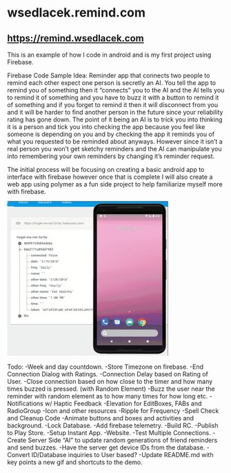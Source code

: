 # wsedlacek.remind.com
## https://remind.wsedlacek.com

This is an example of how I code in android and is my first project using Firebase.

Firebase Code Sample Idea:
Reminder app that connects two people to remind each other expect one person is secretly an AI.
You tell the app to remind you of something then it “connects” you to the AI and the AI tells you to remind it of something and you have to buzz it with a button to remind it of something and if you forget to remind it then it will disconnect from you and it will be harder to find another person in the future since your reliability rating has gone down. 
The point of it being an AI is to trick you into thinking it is a person and tick you into checking the app because you feel like someone is depending on you and by checking the app it reminds you of what you requested to be reminded about anyways. However since it isn’t a real person you won’t get sketchy reminders and the AI can manipulate you into remembering your own reminders by changing it’s reminder request.

The initial process will be focusing on creating a basic android app to interface with firebase however once that is complete I will also create a web app using polymer as a fun side project to help familiarize myself more with firebase.

![Alt Text](example.gif)

Todo:
-Week and day countdown.
-Store Timezone on firebase.
-End Connection Dialog with Ratings.
-Connection Delay based on Rating of User.
-Close connection based on how close to the timer and how many times buzzed is pressed. (with Random Element)
-Buzz the user near the reminder with random element as to how many times for how long etc.
-Notifications w/ Haptic Feedback
-Elevation for EditBoxes, FABs and RadioGroup
-Icon and other resources
-Ripple for Frequency
-Spell Check and Cleanup Code
-Animate buttons and boxes and activities and background.
-Lock Database.
-Add firebase telemetry.
-Build RC.
-Publish to Play Store.
-Setup Instant App.
-Website.
-Test Multiple Connections.
-Create Server Side “AI” to update random generations of friend reminders and send buzzes.
-Have the server get device IDs from the database.
-Convert ID/Database inquiries to User based?
-Update README.md with key points a new gif and shortcuts to the demo.
